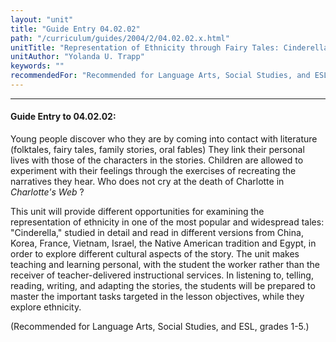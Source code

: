 ```yaml
---
layout: "unit"
title: "Guide Entry 04.02.02"
path: "/curriculum/guides/2004/2/04.02.02.x.html"
unitTitle: "Representation of Ethnicity through Fairy Tales: Cinderella"
unitAuthor: "Yolanda U. Trapp"
keywords: ""
recommendedFor: "Recommended for Language Arts, Social Studies, and ESL, grades 1-5."
---
```

<body>
<hr/>
 <h4>
  Guide Entry to 04.02.02:
 </h4>
 <p>
  Young people discover who they are by coming into contact with literature (folktales, fairy tales, family stories, oral fables) They link their personal lives with those of the characters in the stories. Children are allowed to experiment with their feelings through the exercises of recreating the narratives they hear. Who does not cry at the death of Charlotte in
  <i>
   Charlotte's Web
  </i>
  ?
 </p>
<p>
  This unit will provide different opportunities for examining the representation of ethnicity in one of the most popular and widespread tales: "Cinderella," studied in detail and read in different versions from China, Korea, France, Vietnam, Israel, the Native American tradition and Egypt, in order to explore different cultural aspects of the story. The unit makes teaching and learning personal, with the student the worker rather than the receiver of teacher-delivered instructional services. In listening to, telling, reading, writing, and adapting the stories, the students will be prepared to master the important tasks targeted in the lesson objectives, while they explore ethnicity.
 </p>
<p>
  (Recommended for Language Arts, Social Studies, and ESL, grades 1-5.)
 </p>

</body>